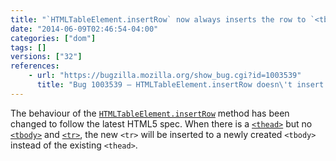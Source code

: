 ```yaml
---
title: "`HTMLTableElement.insertRow` now always inserts the row to `<tbody>`"
date: "2014-06-09T02:46:54-04:00"
categories: ["dom"]
tags: []
versions: ["32"]
references:
    - url: "https://bugzilla.mozilla.org/show_bug.cgi?id=1003539"
      title: "Bug 1003539 – HTMLTableElement.insertRow doesn\'t insert the row at the right place when table has a thead or tfoot, no tbody, and no rows"
---
```

The behaviour of the [`HTMLTableElement.insertRow`](https://developer.mozilla.org/docs/Web/API/HTMLTableElement.insertRow) method has been changed to follow the latest HTML5 spec. When there is a [`<thead>`](https://developer.mozilla.org/docs/Web/HTML/Element/thead) but no [`<tbody>`](https://developer.mozilla.org/docs/Web/HTML/Element/tbody) and [`<tr>`](https://developer.mozilla.org/docs/Web/HTML/Element/tr), the new `<tr>` will be inserted to a newly created `<tbody>` instead of the existing `<thead>`.
